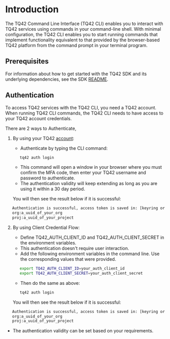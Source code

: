 # Introduction

The TQ42 Command Line Interface (TQ42 CLI) enables you to interact with TQ42 services using commands in your command-line shell. With minimal configuration, the TQ42 CLI enables you to start running commands that implement functionality equivalent to that provided by the browser-based TQ42 platform from the command prompt in your terminal program.

## Prerequisites

For information about how to get started with the TQ42 SDK and its underlying dependencies, see the SDK [README](https://github.com/terra-quantum-public/tq42sdk).

## Authentication

To access TQ42 services with the TQ42 CLI, you need a TQ42 account. When running TQ42 CLI commands, the TQ42 CLI needs to have access to your TQ42 account credentials.

There are 2 ways to Authenticate, 
1. By using your TQ42 [account](https://terraquantum.io/): 
    - Authenticate by typing the CLI command:

    ```bash
       tq42 auth login
    ```
   
    - This command will open a window in your browser where you must confirm the MFA code, then enter your TQ42 username and password to authenticate.
    - The authentication validity will keep extending as long as you are using it within a 30 day period.
   

   You will then see the result below if it is successful:
```bash
   Authentication is successful, access token is saved in: [keyring or filepath(when system keyring isn\'t available)].
   org:a_uuid_of_your_org
   proj:a_uuid_of_your_project
```


2. By using Client Credential Flow: 
    - Define TQ42_AUTH_CLIENT_ID and TQ42_AUTH_CLIENT_SECRET in the environment variables.
    - This authentication doesn't require user interaction. 
    - Add the following environment variables in the command line. Use the corresponding values that were provided.
   
    ```bash
       export TQ42_AUTH_CLIENT_ID=your_auth_client_id
       export TQ42_AUTH_CLIENT_SECRET=your_auth_client_secret
    ```

      - Then do the same as above:

    ```bash
       tq42 auth login
    ```
   
   You will then see the result below if it is successful:

```bash
   Authentication is successful, access token is saved in: [keyring or filepath(when system keyring isn\'t available)].
   org:a_uuid_of_your_org
   proj:a_uuid_of_your_project
```

   - The authentication validity can be set based on your requirements.